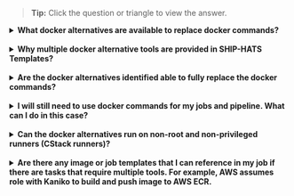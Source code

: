 >**Tip:** Click the question or triangle to view the answer.

<details>
  <summary><b>What docker alternatives are available to replace docker commands?</b></summary><br>

In [SHIP-HATS Templates](pipeline-templates)(from tags v1.0.4), the docker alternative tools used in our templates include Kaniko, Skopeo, and Crane. 
</details>
<br>

<details>
  <summary><b>Why multiple docker alternative tools are provided in SHIP-HATS Templates?</b></summary><br>

Based on the docker alternatives that we have identified and used in SHIP-HATS Templates, there isn't one tool that can replace docker commands completely. Therefore, we have included multiple docker alternatives that can perform certain operations that docker commands offer. 

- Kaniko is able to build an image from a `Dockerfile` and push it to a registry. For example, it is ideal to replace `docker build` and `docker push` commands.
- Skopeo is known for copying an image from and to various storage mechanisms. For example, it is ideal to replace `docker tag`.
- Crane is a tool for interacting with remote images and registries. For example, it is ideal to replace `docker pull` and `docker push` (that cannot be performed by Kaniko and Skopeo).
</details>
<br>

<details>
  <summary><b>Are the docker alternatives identified able to fully replace the docker commands?</b></summary><br>

No, there are certain functions that cannot be performed by the suggested docker alternatives, such as `docker run` and `docker compose`. You may consider using [Gitlab services](https://docs.gitlab.com/ee/ci/services/) with your services designed to provide additional features which are network accessible.
</details>
<br>

<details>
  <summary><b>I will still need to use docker commands for my jobs and pipeline. What can I do in this case?</b></summary><br>

Enabling docker-in-docker requires privileged runner, which is not offered in our shared runners. You can consider hosting your own docker machine that is capable of running docker commands. For more information, refer to [Set up GitLab Runners](gitlab-runners).
</details>
<br>

<details>
  <summary><b>Can the docker alternatives run on non-root and non-privileged runners (CStack runners)?</b></summary><br>

Based on our testing on docker alternatives, Skopeo and Crane can run on non-root and non-privileged runners (tags: cstacks, non_privileged, no_root) whereas Kaniko can run on runners with root and non-privileged runners (tags: ship_docker, non_privileged).
</details>
<br>

<details>
  <summary><b>Are there any image or job templates that I can reference in my job if there are tasks that require multiple tools. For example, AWS assumes role with Kaniko to build and push image to AWS ECR.</b></summary><br>

You may refer to the images in Pipeline COE to see if there is any image that is suitable for your use case. Most images in Pipeline COE are built from container base image that comes with multiple common tools (like wget, git, curl and jq). If you are unable to find a suitable image in Pipeline COE, you may [raise a request](https://jira.ship.gov.sg/servicedesk/customer/portal/11) or if you find an image that can add on the tools that you require, you may edit the Dockerfile and raise an MR for platform team to review and approve. 
</details>
<br>